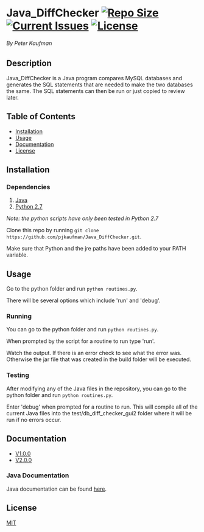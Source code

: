 # Java_DiffChecker [![Repo Size](https://reposs.herokuapp.com/?path=pjkaufman/Java_DiffChecker)](https://github.com/pjkaufman/Java_DiffChecker)  [![Current Issues](https://img.shields.io/github/issues/pjkaufman/Java_DiffChecker.svg)](https://github.com/pjkaufman/Java_DiffChecker/issues)  [![License](https://img.shields.io/github/license/pjkaufman/Java_DiffChecker.svg)](https://github.com/pjkaufman/Java_DiffChecker/blob/master/LICENSE)
###### By Peter Kaufman

## Description

Java_DiffChecker is a Java program compares MySQL databases and generates the SQL statements that are needed to make the two databases the same. The SQL statements can then be run or just copied to review later.

## Table of Contents

- [Installation](https://github.com/pjkaufman/Java_DiffChecker#installation)
- [Usage](https://github.com/pjkaufman/Java_DiffChecker#usage)
- [Documentation](https://github.com/pjkaufman/Java_DiffChecker#documentation)
- [License](https://github.com/pjkaufman/Java_DiffChecker#license)

## Installation

### Dependencies

1. [Java](https://java.com/en/download/)
2. [Python 2.7](https://www.python.org/downloads/)

_Note: the python scripts have only been tested in Python 2.7_

Clone this repo by running `git clone https://github.com/pjkaufman/Java_DiffChecker.git`.

Make sure that Python and the jre paths have been added to your PATH variable.

## Usage

Go to the python folder and run `python routines.py`. 

There will be several options which include 'run' and 'debug'. 

### Running 

You can go to the python folder and run `python routines.py`.

When prompted by the script for a routine to run type 'run'.

Watch the output. If there is an error check to see what the error was. Otherwise the jar file that was created in the build folder will be executed.

### Testing

After modifying any of the Java files in the repository, you can go to the python folder and run `python routines.py`.

Enter 'debug' when prompted for a routine to run. This will compile all of the current Java files into the test/db_diff_checker_gui2 folder where it will be run if no errors occur.

## Documentation

- [V1.0.0](https://github.com/pjkaufman/Java_DiffChecker/tree/master/documentation/word/DatabaseDifferenceCheckerReport)
- [V2.0.0](https://github.com/pjkaufman/Java_DiffChecker/tree/master/documentation/wordDatabaseDifferenceCheckerReportV2.0.0/)

### Java Documentation 

Java documentation can be found [here](https://pjkaufman.github.io/Java_DiffChecker/).

## License

[MIT](https://github.com/pjkaufman/Java_DiffChecker/blob/master/LICENSE) 